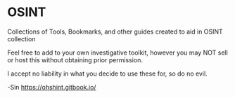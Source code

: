 # OSINT
Collections of Tools, Bookmarks, and other guides created to aid in OSINT collection

Feel free to add to your own investigative toolkit, however you may NOT sell or host this without obtaining prior permission.

I accept no liability in what you decide to use these for, so do no evil.

-Sin
https://ohshint.gitbook.io/

